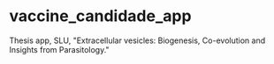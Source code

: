 # vaccine_candidade_app
Thesis app, SLU, "Extracellular vesicles: Biogenesis, Co-evolution and Insights from Parasitology."
